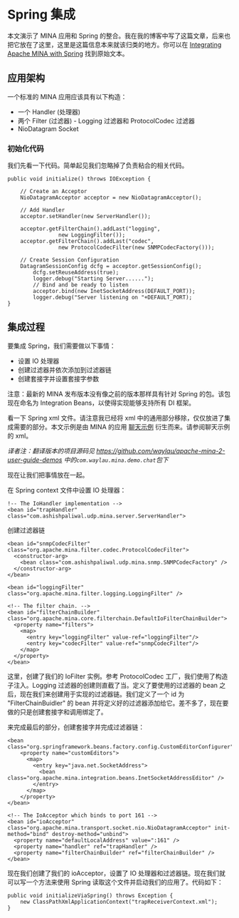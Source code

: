 Spring 集成
====

本文演示了 MINA 应用和 Spring 的整合。我在我的博客中写了这篇文章，后来也把它放在了这里，这里是这篇信息本来就该归类的地方。你可以在 [Integrating Apache MINA with Spring](http://www.ashishpaliwal.com/blog/2008/11/integrating-apache-mina-with-spring/) 找到原始文本。
        
## 应用架构
        
一个标准的 MINA 应用应该具有以下构造：

* 一个 Handler (处理器)
* 两个 Filter (过滤器) - Logging 过滤器和 ProtocolCodec 过滤器
* NioDatagram Socket
        
### 初始化代码
        
我们先看一下代码。简单起见我们忽略掉了负责粘合的相关代码。

	public void initialize() throws IOException {
	
	    // Create an Acceptor
	    NioDatagramAcceptor acceptor = new NioDatagramAcceptor();
	
	    // Add Handler
	    acceptor.setHandler(new ServerHandler());
	
	    acceptor.getFilterChain().addLast("logging",
	                new LoggingFilter());
	    acceptor.getFilterChain().addLast("codec",
	                new ProtocolCodecFilter(new SNMPCodecFactory()));
	
	    // Create Session Configuration
	    DatagramSessionConfig dcfg = acceptor.getSessionConfig();
	        dcfg.setReuseAddress(true);
	        logger.debug("Starting Server......");
	        // Bind and be ready to listen
	        acceptor.bind(new InetSocketAddress(DEFAULT_PORT));
	        logger.debug("Server listening on "+DEFAULT_PORT);
	}

## 集成过程
        
要集成 Spring，我们需要做以下事情：

* 设置 IO 处理器
* 创建过滤器并依次添加到过滤器链
* 创建套接字并设置套接字参数
        
注意：最新的 MINA 发布版本没有像之前的版本那样具有针对 Spring 的包。该包现在命名为 Integration Beans，以使得实现能够支持所有 DI 框架。
        
看一下 Spring xml 文件。请注意我已经将 xml 中的通用部分移除，仅仅放进了集成需要的部分。本文示例是由 MINA 的应用 [聊天示例](http://svn.apache.org/viewvc/mina/mina/branches/2.0/mina-example/src/main/java/org/apache/mina/example/chat/) 衍生而来。请参阅聊天示例的 xml。
        
*译者注：翻译版本的项目源码见 <https://github.com/waylau/apache-mina-2-user-guide-demos> 中的`com.waylau.mina.demo.chat`包下*

现在让我们把事情放在一起。
        
在 Spring context 文件中设置 IO 处理器：
	
	!-- The IoHandler implementation -->
	<bean id="trapHandler" class="com.ashishpaliwal.udp.mina.server.ServerHandler">

创建过滤器链

	<bean id="snmpCodecFilter" class="org.apache.mina.filter.codec.ProtocolCodecFilter">
	  <constructor-arg>
	    <bean class="com.ashishpaliwal.udp.mina.snmp.SNMPCodecFactory" />
	  </constructor-arg>
	</bean>
	
	<bean id="loggingFilter" class="org.apache.mina.filter.logging.LoggingFilter" />
	
	<!-- The filter chain. -->
	<bean id="filterChainBuilder" class="org.apache.mina.core.filterchain.DefaultIoFilterChainBuilder">
	  <property name="filters">
	    <map>
	      <entry key="loggingFilter" value-ref="loggingFilter"/>
	      <entry key="codecFilter" value-ref="snmpCodecFilter"/>
	    </map>
	  </property>
	</bean>

这里，创建了我们的 IoFilter 实例。参考 ProtocolCodec 工厂，我们使用了构造子注入。Logging 过滤器的创建则直截了当。定义了要使用的过滤器的 bean 之后，现在我们来创建用于实现的过滤器链。我们定义了一个 id 为 "FilterChainBuidler" 的 bean 并将定义好的过滤器添加给它。差不多了，现在要做的只是创建套接字和调用绑定了。
        
来完成最后的部分，创建套接字并完成过滤器链：

	<bean class="org.springframework.beans.factory.config.CustomEditorConfigurer">
	    <property name="customEditors">
	      <map>
	        <entry key="java.net.SocketAddress">
	          <bean class="org.apache.mina.integration.beans.InetSocketAddressEditor" />
	        </entry>
	      </map>
	    </property>
	</bean>
	
	<!-- The IoAcceptor which binds to port 161 -->
	<bean id="ioAcceptor" class="org.apache.mina.transport.socket.nio.NioDatagramAcceptor" init-method="bind" destroy-method="unbind">
	  <property name="defaultLocalAddress" value=":161" />
	  <property name="handler" ref="trapHandler" />
	  <property name="filterChainBuilder" ref="filterChainBuilder" />
	</bean>

现在我们创建了我们的 ioAcceptor，设置了 IO 处理器和过滤器链。现在我们就可以写一个方法来使用 Spring 读取这个文件并启动我们的应用了。代码如下：

	public void initializeViaSpring() throws Exception {
	    new ClassPathXmlApplicationContext("trapReceiverContext.xml");
	}
